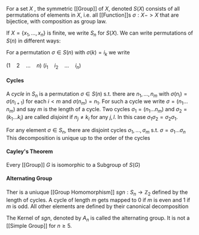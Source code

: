 For a set $X$ , the symmetric [[Group]] of $X$, denoted $S(X)$ consists of all permutations of elements in $X$, i.e. all [[Function]]s $\sigma: X->X$ that are bijectice, with composition as group law.

If $X=\{x_1,\dots, x_n\}$ is finite, we write $S_n$ for $S(X)$. We can write permutations of $S(n)$ in different ways: 

For a permutation $\sigma\in S(n)$ with $\sigma(k) = i_k$ we write 

$(1\quad 2\quad \dots \quad n)$
$(i_1 \quad i_2 \quad \dots \quad i_n )$

#### Cycles

A *cycle* in $S_n$ is a permutation $\sigma\in S(n)$ s.t. there are  $n_1,\dots,n_m$ with $\sigma(n_i) = \sigma(n_{i+1})$ for each $i<m$ and $\sigma(n_m) = n_1$.
For such a cycle we write $\sigma = (n_1\dots n_m)$ and say $m$ is the length of a cycle.
Two cycles $\sigma_1=(n_1\dots n_m)$ and $\sigma_2=(k_1\dots k_i)$ are called *disjoint* if $n_j\neq k_l$ for any $j,l$. In this case $\sigma_1\sigma_2 = \sigma_2\sigma_1$.

For any element $\sigma \in S_n$, there are disjoint cycles $\sigma_1,\dots, \sigma_m$ s.t. $\sigma = \sigma_1\dots\sigma_n$
This decomposition is unique up to the order of the cycles


#### Cayley's Theorem

Every [[Group]] $G$ is isomorphic to a Subgroup of $S(G)$ 


#### Alternating Group

Ther is a uniuque [[Group Homomorphism]] $sgn : S_n \rightarrow \mathbb{Z}_2$ defined by the length of cycles. A cycle of length $m$ gets mapped to $0$ if $m$ is even and $1$ if $m$ is odd. All other elements are defined by their canonical decomposition 

The Kernel of $sgn$, denoted by $A_n$ is called the alternating group. It is not a [[Simple Group]] for $n\geq 5$.






